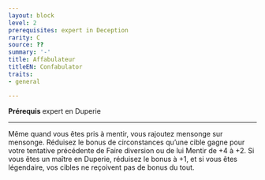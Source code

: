 ```yaml
---
layout: block
level: 2
prerequisites: expert in Deception
rarity: C
source: ??
summary: '-'
title: Affabulateur
titleEN: Confabulator
traits:
- general

---
```


<p><span id="ctl00_MainContent_DetailedOutput"><strong>Prérequis </strong> expert en Duperie<br></span></p>
<hr>
<p>Même quand vous êtes pris à mentir, vous rajoutez mensonge sur mensonge. Réduisez le bonus de circonstances qu’une cible gagne pour votre tentative précédente de Faire diversion ou de lui Mentir de +4 à +2. Si vous êtes un maître en Duperie, réduisez le bonus à +1, et si vous êtes légendaire, vos cibles ne reçoivent pas de bonus du tout.&nbsp;</p>